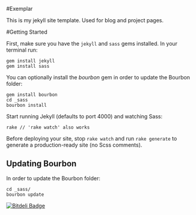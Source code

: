 #Exemplar

This is my jekyll site template. Used for blog and project pages.

#Getting Started

First, make sure you have the `jekyll` and `sass` gems installed. In your terminal run:

    gem install jekyll
    gem install sass

You can optionally install the *bourbon* gem in order to update the Bourbon folder:

    gem install bourbon
    cd _sass
    bourbon install

Start running Jekyll (defaults to port 4000) and watching Sass:

    rake // 'rake watch' also works

Before deploying your site, stop `rake watch` and run `rake generate` to generate a production-ready site (no Scss comments).

## Updating Bourbon

In order to update the Bourbon folder:

    cd _sass/
    bourbon update
    

[![Bitdeli Badge](https://d2weczhvl823v0.cloudfront.net/tybenz/exemplar/trend.png)](https://bitdeli.com/free "Bitdeli Badge")
